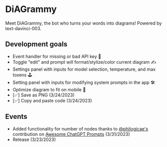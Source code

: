 # DiAGrammy
Meet DiAGrammy, the bot who turns your words into diagrams! Powered by text-davinci-003.

## Development goals 
- Event handler for missing or bad API key 🔑 
- Toggle "edit" and prompt will format/stylize/color current diagram ✍️ 
- Settings panel with inputs for model selection, temperature, and max toxens 🕹️
- Setting panel with inputs for modifying system prompts in the app 🛠
- Optimize diagram to fit on mobile 📲
- [✅] Save as PNG (3/24/2023)
- [✅] Copy and paste code (3/24/2023)

## Events
- Added functionality for number of nodes thanks to [@philogicae's](https://github.com/philogicae) contribution on [Awesome ChatGPT Prompts](https://prompts.chat/) (3/31/2023)
- Release (3/23/2023)
